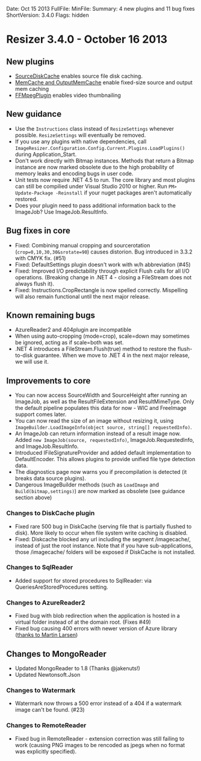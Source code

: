 Date: Oct 15 2013
FullFile: 
MinFile: 
Summary: 4 new plugins and 11 bug fixes
ShortVersion: 3.4.0
Flags: hidden

# Resizer 3.4.0 - October 16 2013

## New plugins

* [SourceDiskCache](/plugins/diskcache) enables source file disk caching. 
* [MemCache and OutputMemCache](/plugins/diskcache) enable fixed-size source and output mem caching
* [FFMpegPlugin](/plugins/ffmpeg) enables video thumbnailing

## New guidance

* Use the `Instructions` class instead of `ResizeSettings` whenever possible. `ResizeSettings` will eventually be removed.
* If you use any plugins with native dependencies, call `ImageResizer.Configuration.Config.Current.Plugins.LoadPlugins()` during Application_Start. 
* Don't work directly with Bitmap instances. Methods that return a Bitmap instance are now marked obsolete due to the high probability of memory leaks and encoding bugs in user code.
* Unit tests now require .NET 4.5 to run. The core library and most plugins can still be compilied under Visual Studio 2010 or higher. Run `PM> Update-Package -Reinstall` if your nuget packages aren't automatically restored.
* Does your plugin need to pass additional information back to the ImageJob? Use ImageJob.ResultInfo.

## Bug fixes in core

* Fixed: Combining manual cropping and sourcerotation (`crop=0,10,30,30&srotate=90`) causes distorion. Bug introduced in 3.3.2 with CMYK fix. (#51)
* Fixed: DefaultSettings plugin doesn't work with w/h abbreviation (#45) 
* Fixed: Improved I/O predictability through explicit Flush calls for all I/O operations. (Breaking change in .NET 4 - closing a FileStream does not always flush it).
* Fixed: Instructions.CropRectangle is now spelled correctly. Mispelling will also remain functional until the next major release.

## Known remaining bugs

* AzureReader2 and 404plugin are incompatible
* When using auto-cropping (mode=crop), scale=down may sometimes be ignored, acting as if scale=both was set.
* .NET 4 introduces a FileStream.Flush(true) method to restore the flush-to-disk guarantee. When we move to .NET 4 in the next major release, we will use it.

## Improvements to core

* You can now access SourceWidth and SourceHeight after running an ImageJob, as well as the ResultFileExtension and ResultMimeType. Only the default pipeline populates this data for now - WIC and FreeImage support comes later.
* You can now read the size of an image without resizing it, using `ImageBuilder.LoadImageInfo(object source, string[] requestedInfo)`.
* An ImageJob can return information instead of a result image now. Added `new ImageJob(source, requestedInfo)`, ImageJob.RequestedInfo, and ImageJob.ResultInfo.
* Introduced IFileSignatureProvider and added default implementation to DefaultEncoder. This allows plugins to provide unified file type detection data.
* The diagnostics page now warns you if precompilation is detected (it breaks data source plugins).
* Dangerous ImageBuilder methods (such as `LoadImage` and `Build(bitmap,settings)`) are now marked as obsolete (see guidance section above)

### Changes to DiskCache plugin

* Fixed rare 500 bug in DiskCache (serving file that is partially flushed to disk). More likely to occur when file system write caching is disabled.
* Fixed: Diskcache blocked any url including the segment /imagecache/, instead of just the root instance. Note that if you have sub-applications, those /imagecache/ folders will be exposed if DiskCache is not installed.

### Changes to SqlReader

* Added support for stored procedures to SqlReader: via QueriesAreStoredProcedures setting.


### Changes to AzureReader2

* Fixed bug with blob redirection when the application is hosted in a virtual folder instead of at the domain root. (Fixes #49)
* Fixed bug causing 400 errors with newer version of Azure library ([thanks to Martin Larsen](http://stackoverflow.com/questions/18791817/receive-400-bad-request-from-image-resizer-request-in-azure))


## Changes to MongoReader

* Updated MongoReader to 1.8 (Thanks @jakenuts!)
* Updated Newtonsoft.Json 

### Changes to Watermark

* Watermark now throws a 500 error instead of a 404 if a watermark image can't be found. (#23)

### Changes to RemoteReader

* Fixed bug in RemoteReader - extension correction was still failing to work (causing PNG images to be rencoded as jpegs when no format was explicitly specified).



 